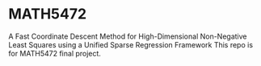 # MATH5472
A Fast Coordinate Descent Method for High-Dimensional Non-Negative Least Squares using a Unified Sparse Regression Framework 
This repo is for MATH5472 final project.
